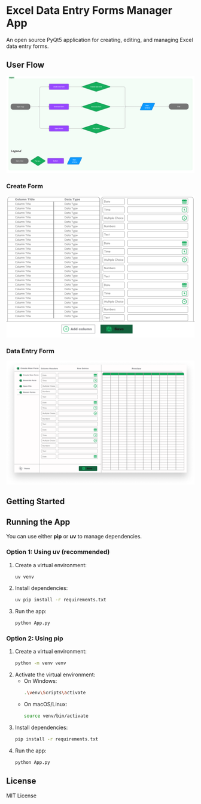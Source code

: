 # Excel Data Entry Forms Manager App

An open source PyQt5 application for creating, editing, and managing Excel data entry forms.

## User Flow

![User Flow](assets/USer%20flow.png)

### Create Form

![Create Form](assets/Create%20Form.png)

### Data Entry Form

![Data Entry Form](assets/Data%20Entry%20Form.png)

## Getting Started

## Running the App

You can use either **pip** or **uv** to manage dependencies.

### Option 1: Using uv (recommended)

1. Create a virtual environment:
    ```sh
    uv venv
    ```
2. Install dependencies:
    ```sh
    uv pip install -r requirements.txt
    ```
3. Run the app:
    ```sh
    python App.py
    ```

### Option 2: Using pip

1. Create a virtual environment:
    ```sh
    python -m venv venv
    ```
2. Activate the virtual environment:
    - On Windows:
        ```sh
        .\venv\Scripts\activate
        ```
    - On macOS/Linux:
        ```sh
        source venv/bin/activate
        ```
3. Install dependencies:
    ```sh
    pip install -r requirements.txt
    ```
4. Run the app:
    ```sh
    python App.py
    ```

## License

MIT License
